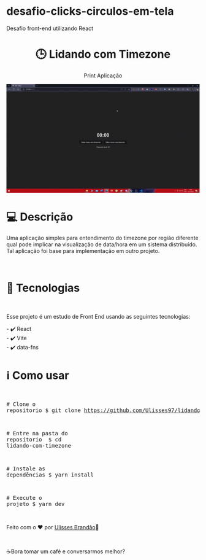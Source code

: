 # desafio-clicks-circulos-em-tela
Desafio front-end utilizando React

<div align="center" >
  <h1 align="center" > 
    🕒
    Lidando com Timezone </h1> 
  
  <p>Print Aplicação</p>
 <img src="./public/aplicacao.gif"/>
</div>

<div>
  
<h1>💻 Descrição</h1>
<p>Uma aplicação simples para entendimento do timezone por região diferente qual pode implicar na visualização de data/hora em um sistema distribuído. Tal aplicação foi base para implementação em outro projeto.</p>
</br>


<h1>🚀 Tecnologias</h1>
</br>
<p>Esse projeto é um estudo de Front End usando as seguintes tecnologias:</p>
<span>
- ✔️ React </br>
- ✔️ Vite </br>
- ✔️ data-fns </br>
</span>
</div>
 
<div>
<h1>ℹ️ Como usar</h1>
<div class="highlight highlight-source-shell"><pre>

<span class="pl-c"><span class="pl-c">#</span> Clone o repositorio</span>
$ git clone https://github.com/Ulisses97/lidando-com-timezone.git

<span class="pl-c"><span class="pl-c">#</span> Entre na pasta do repositorio </span>
$ <span class="pl-c1">cd</span> lidando-com-timezone

<span class="pl-c"><span class="pl-c">#</span> Instale as dependências</span>
$ <span class="pl-c1">yarn</span> install

<span class="pl-c"><span class="pl-c">#</span> Execute o projeto</span>
$ <span class="pl-c1">yarn</span> dev

</div>

<footer><p>Feito com o ♥ por <a href="https://www.instagram.com/ulisses.brandao/">Ulisses Brandão</a>👋</p> </br>
<p>☕Bora tomar um café e conversarmos melhor?</p></footer>
